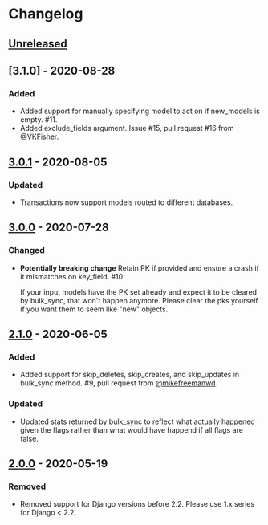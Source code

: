 # Changelog

## [Unreleased]

## [3.1.0] - 2020-08-28

### Added

-   Added support for manually specifying model to act on if new_models is empty. #11.
-   Added exclude_fields argument. Issue #15, pull request #16 from [@VKFisher](https://github.com/VKFisher).

## [3.0.1] - 2020-08-05

### Updated

-   Transactions now support models routed to different databases.

## [3.0.0] - 2020-07-28

### Changed

-   **Potentially breaking change** Retain PK if provided and ensure a crash if it mismatches on key_field. #10

    If your input models have the PK set already and expect it to be cleared by bulk_sync, that won't happen anymore.
    Please clear the pks yourself if you want them to seem like "new" objects.

## [2.1.0] - 2020-06-05

### Added

-   Added support for skip_deletes, skip_creates, and skip_updates in bulk_sync method. #9, pull request from [@mikefreemanwd](https://github.com/mikefreemanwd).

### Updated

-   Updated stats returned by bulk_sync to reflect what actually happened given the flags rather than what would have happend if all flags are false.

## [2.0.0] - 2020-05-19

### Removed

-   Removed support for Django versions before 2.2. Please use 1.x series for Django < 2.2.

[unreleased]: https://github.com/mathandpencil/django-bulk-sync/compare/v3.0.0..HEAD
[3.0.1]: https://github.com/mathandpencil/django-bulk-sync/compare/v3.0.0..v3.0.1
[3.0.0]: https://github.com/mathandpencil/django-bulk-sync/compare/v2.1.0..v3.0.0
[2.1.0]: https://github.com/mathandpencil/django-bulk-sync/compare/v2.0.0..v2.1.0
[2.0.0]: https://github.com/mathandpencil/django-bulk-sync/releases/tag/v2.0.0
